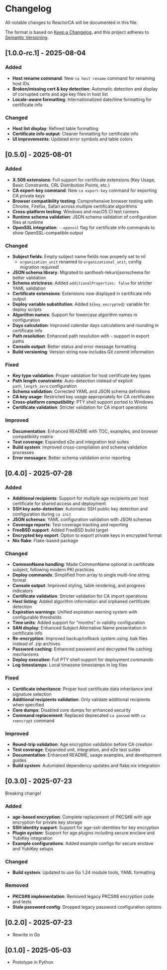 # Changelog

All notable changes to ReactorCA will be documented in this file.

The format is based on [Keep a Changelog](https://keepachangelog.com/en/1.0.0/),
and this project adheres to [Semantic Versioning](https://semver.org/spec/v2.0.0.html).

## [1.0.0-rc.1] - 2025-08-04

### Added
- **Host rename command**: New `ca host rename` command for renaming host IDs
- **Broken/missing cert & key detection**: Automatic detection and display of corrupted certs and age key files in host list
- **Locale-aware formatting**: Internationalized date/time formatting for certificate info

### Changed
- **Host list display**: Refined table formatting
- **Certificate info output**: Cleaner formatting for certificate info
- **UI improvements**: Updated error symbols and table colors

## [0.5.0] - 2025-08-01

### Added
- **X.509 extensions**: Full support for certificate extensions (Key Usage, Basic Constraints, CRL Distribution Points, etc.)
- **CA export-key command**: New `ca export-key` command for exporting CA private keys
- **Browser compatibility testing**: Comprehensive browser testing with Chrome, Firefox, Safari across multiple certificate algorithms
- **Cross-platform testing**: Windows and macOS CI test runners
- **Runtime schema validation**: JSON schema validation of configuration files at runtime
- **OpenSSL integration**: `--openssl` flag for certificate info commands to show OpenSSL-compatible output

### Changed
- **Subject fields**: Empty subject name fields now properly set to nil
  - `organization_unit` renamed to `organizational_unit`, config migration required!
- **JSON schema library**: Migrated to santhosh-tekuri/jsonschema for better validation
- **Schema strictness**: Added `additionalProperties: false` for stricter YAML validation
- **Certificate extensions**: Extensions now displayed in certificate info output
- **Deploy variable substitution**: Added `${key_encrypted}` variable for deploy scripts
- **Algorithm names**: Support for lowercase algorithm names in configuration
- **Days calculation**: Improved calendar days calculations and rounding in certificate info
- **Path resolution**: Enhanced path resolution with `~` support in export paths
- **Console output**: Better status and error message formatting
- **Build versioning**: Version string now includes Git commit information

### Fixed
- **Key type validation**: Proper validation for host certificate key types
- **Path length constraints**: Auto-detection instead of explicit `path_length_zero` configuration
- **Schema validation**: Corrected YAML and JSON schema definitions
- **CA key usage**: Restricted key usage appropriately for CA certificates
- **Cross-platform compatibility**: PTY shell support ported to Windows
- **Certificate validation**: Stricter validation for CA import operations

### Improved
- **Documentation**: Enhanced README with TOC, examples, and browser compatibility matrix
- **Test coverage**: Expanded e2e and integration test suites
- **Build system**: Improved cross-compilation and schema validation processes
- **Error messages**: Better schema validation error reporting

## [0.4.0] - 2025-07-28

### Added
- **Additional recipients**: Support for multiple age recipients per host certificate for shared access and deployment
- **SSH key auto-detection**: Automatic SSH public key detection and configuration during `ca init`
- **JSON schemas**: YAML configuration validation with JSON schemas
- **Coverage reports**: Test coverage tracking and reporting
- **FreeBSD support**: Added FreeBSD build target
- **Encrypted key export**: Option to export private keys in encrypted format
- **Nix flake**: Flake-based package

### Changed
- **CommonName handling**: Made CommonName optional in certificate subject, following modern PKI practices
- **Deploy commands**: Simplified from array to single multi-line string format
- **Console output**: Improved styling, table rendering, and progress indicators
- **Certificate validation**: Stricter validation for CA import operations
- **Host listing**: Added algorithm information and orphaned certificate detection
- **Expiration warnings**: Unified expiration warning system with configurable thresholds
- **Time units**: Added support for "months" in validity configuration
- **SAN display**: Enhanced Subject Alternative Name presentation in certificate info
- **Re-encryption**: Improved backup/rollback system using .bak files instead of .zip archives
- **Password caching**: Enhanced password and decrypted file caching mechanisms
- **Deploy execution**: Full PTY shell support for deployment commands
- **Log timestamps**: Local timezone timestamps in log files

### Fixed
- **Certificate inheritance**: Proper host certificate data inheritance and signature selection
- **Additional recipients validation**: Only validate additional recipients when specified
- **Core dumps**: Disabled core dumps for enhanced security
- **Command replacement**: Replaced deprecated `ca passwd` with `ca reencrypt` command

### Improved
- **Round-trip validation**: Age encryption validation before CA creation
- **Test coverage**: Expanded unit, integration, and e2e test suites
- **Documentation**: Enhanced README, usage examples, and development guides
- **Build system**: Automated dependency updates and flake.nix integration

## [0.3.0] - 2025-07-23

Breaking change!

### Added
- **age-based encryption**: Complete replacement of PKCS#8 with age encryption for private key storage
- **SSH identity support**: Support for age-ssh identities for key encryption
- **Plugin system**: Support for age plugins including secure enclave and YubiKey integration
- **Example configurations**: Added example configs for secure enclave and YubiKey setups

### Changed
- **Build system**: Updated to use Go 1.24 module tools, YAML formatting

### Removed
- **PKCS#8 implementation**: Removed legacy PKCS#8 encryption code and tests
- **Stale password config**: Dropped legacy password configuration options

## [0.2.0] - 2025-07-23

- Rewrite in Go

## [0.1.0] - 2025-05-03

- Prototype in Python
